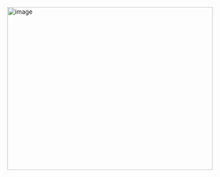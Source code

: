<img width="475" height="377" alt="image" src="https://github.com/user-attachments/assets/fd6b3010-cce4-4f32-aa35-183a696739aa" />

